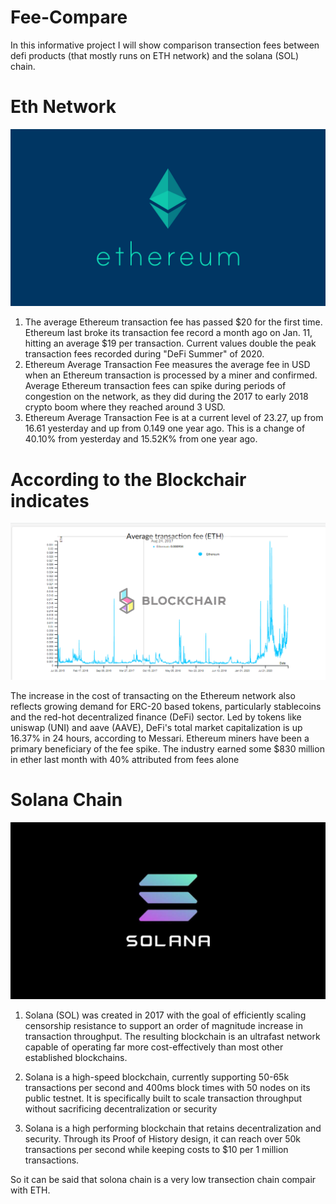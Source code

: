 # Fee-Compare
In this informative project I will show comparison transection fees between defi products (that mostly runs on ETH network) and the solana (SOL) chain.


# Eth Network 

![](Logos/ETH.png)

1. The average Ethereum transaction fee has passed $20 for the first time. Ethereum last broke its transaction fee record a month ago on Jan. 11, hitting an average $19 per transaction. Current values double the peak transaction fees recorded during "DeFi Summer" of 2020. 
2. Ethereum Average Transaction Fee measures the average fee in USD when an Ethereum transaction is processed by a miner and confirmed. Average Ethereum transaction fees can spike during periods of congestion on the network, as they did during the 2017 to early 2018 crypto boom where they reached around 3 USD.
3. Ethereum Average Transaction Fee is at a current level of 23.27, up from 16.61 yesterday and up from 0.149 one year ago. This is a change of 40.10% from yesterday and 15.52K% from one year ago.
# According to the Blockchair indicates

![](Capture.PNG)


The increase in the cost of transacting on the Ethereum network also reflects growing demand for ERC-20 based tokens, particularly stablecoins and the red-hot decentralized finance (DeFi) sector.
Led by tokens like uniswap (UNI) and aave (AAVE), DeFi's total market capitalization is up 16.37% in 24 hours, according to Messari.
Ethereum miners have been a primary beneficiary of the fee spike. The industry earned some $830 million in ether last month with 40% attributed from fees alone

# Solana Chain

![](Logos/SOL.jpg)

1. Solana (SOL) was created in 2017 with the goal of efficiently scaling censorship resistance to support an order of magnitude increase in transaction throughput. The resulting blockchain is an ultrafast network capable of operating far more cost-effectively than most other established blockchains.

2. Solana is a high-speed blockchain, currently supporting 50-65k transactions per second and 400ms block times with 50 nodes on its public testnet. It is specifically built to scale transaction throughput without sacrificing decentralization or security

3. Solana is a high performing blockchain that retains decentralization and security. Through its Proof of History design, it can reach over 50k transactions per second while keeping costs to $10 per 1 million transactions.

So it can be said that solona chain is a very low transection chain compair with ETH.
